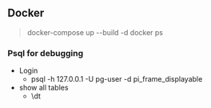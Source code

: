 ## Docker

> docker-compose up --build -d
> docker ps


### Psql for debugging

- Login
  - psql -h 127.0.0.1 -U pg-user -d pi_frame_displayable
- show all tables
  - \dt

